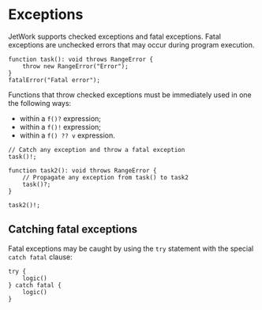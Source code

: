 # Exceptions

JetWork supports checked exceptions and fatal exceptions. Fatal exceptions are unchecked errors that may occur during program execution.

```
function task(): void throws RangeError {
    throw new RangeError("Error");
}
fatalError("Fatal error");
```

Functions that throw checked exceptions must be immediately used in one the following ways:

* within a `f()?` expression;
* within a `f()!` expression;
* within a `f() ?? v` expression.

```
// Catch any exception and throw a fatal exception
task()!;

function task2(): void throws RangeError {
    // Propagate any exception from task() to task2
    task()?;
}

task2()!;
```

## Catching fatal exceptions

Fatal exceptions may be caught by using the `try` statement with the special `catch fatal` clause:

```
try {
    logic()
} catch fatal {
    logic()
}
```